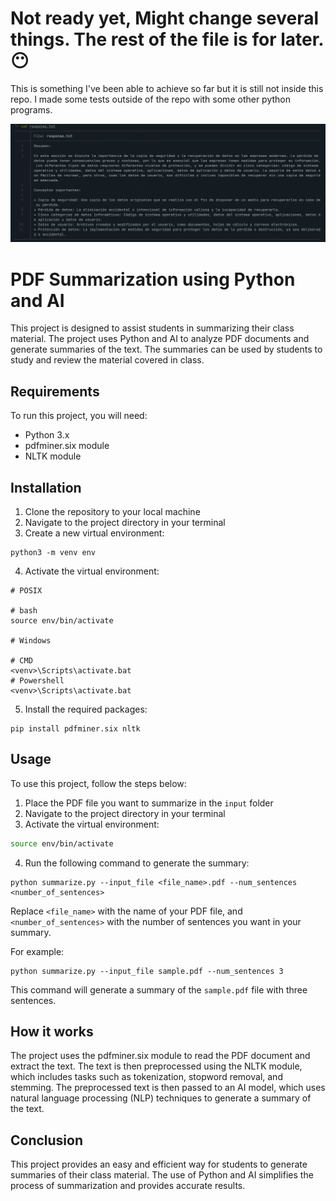 # Not ready yet, Might change several things. The rest of the file is for later. :no_mouth:

This is something I've been able to achieve so far but it is still not inside this repo. I made some tests outside of the repo with some other python programs.

![Proof of what could be achieved](./img/test.png)

# PDF Summarization using Python and AI

This project is designed to assist students in summarizing their class material. The project uses Python and AI to analyze PDF documents and generate summaries of the text. The summaries can be used by students to study and review the material covered in class.

## Requirements

To run this project, you will need:

- Python 3.x
- pdfminer.six module
- NLTK module

## Installation

1. Clone the repository to your local machine
2. Navigate to the project directory in your terminal
3. Create a new virtual environment:

```python3
python3 -m venv env
```

4. Activate the virtual environment:

```
# POSIX 

# bash
source env/bin/activate

# Windows 

# CMD
<venv>\Scripts\activate.bat
# Powershell 
<venv>\Scripts\activate.bat
```

5. Install the required packages:

```python3
pip install pdfminer.six nltk
```


## Usage

To use this project, follow the steps below:

1. Place the PDF file you want to summarize in the `input` folder
2. Navigate to the project directory in your terminal
3. Activate the virtual environment:

```bash
source env/bin/activate
```

4. Run the following command to generate the summary:

```
python summarize.py --input_file <file_name>.pdf --num_sentences <number_of_sentences>
```

Replace `<file_name>` with the name of your PDF file, and `<number_of_sentences>` with the number of sentences you want in your summary.

For example:

```
python summarize.py --input_file sample.pdf --num_sentences 3
```

This command will generate a summary of the `sample.pdf` file with three sentences.

## How it works

The project uses the pdfminer.six module to read the PDF document and extract the text. The text is then preprocessed using the NLTK module, which includes tasks such as tokenization, stopword removal, and stemming. The preprocessed text is then passed to an AI model, which uses natural language processing (NLP) techniques to generate a summary of the text.

## Conclusion

This project provides an easy and efficient way for students to generate summaries of their class material. The use of Python and AI simplifies the process of summarization and provides accurate results.

